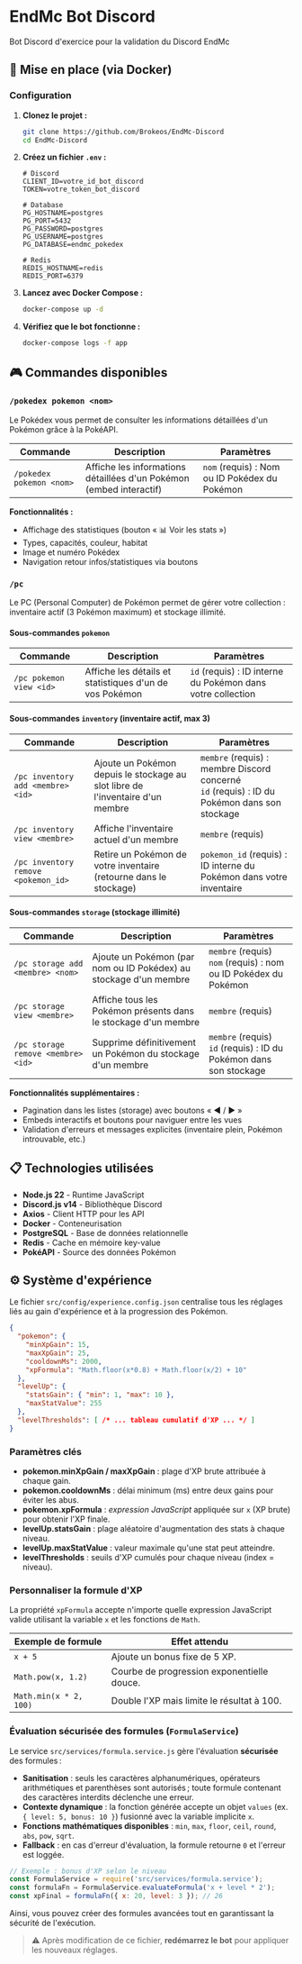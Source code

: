 # EndMc Bot Discord

Bot Discord d'exercice pour la validation du Discord EndMc

## 🐳 Mise en place (via Docker)

### Configuration

1. **Clonez le projet :**
   ```bash
   git clone https://github.com/Brokeos/EndMc-Discord
   cd EndMc-Discord
   ```

2. **Créez un fichier `.env` :**
   ```env
   # Discord
   CLIENT_ID=votre_id_bot_discord
   TOKEN=votre_token_bot_discord

   # Database
   PG_HOSTNAME=postgres
   PG_PORT=5432
   PG_PASSWORD=postgres
   PG_USERNAME=postgres
   PG_DATABASE=endmc_pokedex

   # Redis
   REDIS_HOSTNAME=redis
   REDIS_PORT=6379
   ```

3. **Lancez avec Docker Compose :**
   ```bash
   docker-compose up -d
   ```

4. **Vérifiez que le bot fonctionne :**
   ```bash
   docker-compose logs -f app
   ```

## 🎮 Commandes disponibles

### `/pokedex pokemon <nom>`
Le Pokédex vous permet de consulter les informations détaillées d'un Pokémon grâce à la PokéAPI.

| Commande | Description | Paramètres |
|----------|-------------|------------|
| `/pokedex pokemon <nom>` | Affiche les informations détaillées d'un Pokémon (embed interactif) | `nom` (requis) : Nom ou ID Pokédex du Pokémon |

**Fonctionnalités :**
- Affichage des statistiques (bouton « 📊 Voir les stats »)
- Types, capacités, couleur, habitat
- Image et numéro Pokédex
- Navigation retour infos/statistiques via boutons

### `/pc`
Le PC (Personal Computer) de Pokémon permet de gérer votre collection : inventaire actif (3 Pokémon maximum) et stockage illimité.

#### Sous-commandes `pokemon`

| Commande | Description | Paramètres |
|----------|-------------|------------|
| `/pc pokemon view <id>` | Affiche les détails et statistiques d'un de vos Pokémon | `id` (requis) : ID interne du Pokémon dans votre collection |

#### Sous-commandes `inventory` (inventaire actif, max 3)

| Commande | Description | Paramètres |
|----------|-------------|------------|
| `/pc inventory add <membre> <id>` | Ajoute un Pokémon depuis le stockage au slot libre de l'inventaire d'un membre | `membre` (requis) : membre Discord concerné<br>`id` (requis) : ID du Pokémon dans son stockage |
| `/pc inventory view <membre>` | Affiche l'inventaire actuel d'un membre | `membre` (requis) |
| `/pc inventory remove <pokemon_id>` | Retire un Pokémon de votre inventaire (retourne dans le stockage) | `pokemon_id` (requis) : ID interne du Pokémon dans votre inventaire |

#### Sous-commandes `storage` (stockage illimité)

| Commande | Description | Paramètres |
|----------|-------------|------------|
| `/pc storage add <membre> <nom>` | Ajoute un Pokémon (par nom ou ID Pokédex) au stockage d'un membre | `membre` (requis)<br>`nom` (requis) : nom ou ID Pokédex du Pokémon |
| `/pc storage view <membre>` | Affiche tous les Pokémon présents dans le stockage d'un membre | `membre` (requis) |
| `/pc storage remove <membre> <id>` | Supprime définitivement un Pokémon du stockage d'un membre | `membre` (requis)<br>`id` (requis) : ID du Pokémon dans son stockage |

**Fonctionnalités supplémentaires :**
- Pagination dans les listes (storage) avec boutons « ◀ / ▶ »
- Embeds interactifs et boutons pour naviguer entre les vues
- Validation d'erreurs et messages explicites (inventaire plein, Pokémon introuvable, etc.)

## 📋 Technologies utilisées

- **Node.js 22** - Runtime JavaScript
- **Discord.js v14** - Bibliothèque Discord
- **Axios** - Client HTTP pour les API
- **Docker** - Conteneurisation
- **PostgreSQL** - Base de données relationnelle
- **Redis** - Cache en mémoire key-value
- **PokéAPI** - Source des données Pokémon

## ⚙️ Système d'expérience

Le fichier `src/config/experience.config.json` centralise tous les réglages liés au gain d'expérience et à la progression des Pokémon.

```json
{
  "pokemon": {
    "minXpGain": 15,
    "maxXpGain": 25,
    "cooldownMs": 2000,
    "xpFormula": "Math.floor(x*0.8) + Math.floor(x/2) + 10"
  },
  "levelUp": {
    "statsGain": { "min": 1, "max": 10 },
    "maxStatValue": 255
  },
  "levelThresholds": [ /* ... tableau cumulatif d'XP ... */ ]
}
```

### Paramètres clés
- **pokemon.minXpGain / maxXpGain** : plage d'XP brute attribuée à chaque gain.
- **pokemon.cooldownMs** : délai minimum (ms) entre deux gains pour éviter les abus.
- **pokemon.xpFormula** : _expression JavaScript_ appliquée sur `x` (XP brute) pour obtenir l'XP finale.
- **levelUp.statsGain** : plage aléatoire d'augmentation des stats à chaque niveau.
- **levelUp.maxStatValue** : valeur maximale qu'une stat peut atteindre.
- **levelThresholds** : seuils d'XP cumulés pour chaque niveau (index = niveau).

### Personnaliser la formule d'XP
La propriété `xpFormula` accepte n'importe quelle expression JavaScript valide utilisant la variable `x` et les fonctions de `Math`.

| Exemple de formule | Effet attendu |
|--------------------|--------------|
| `x + 5` | Ajoute un bonus fixe de 5 XP. |
| `Math.pow(x, 1.2)` | Courbe de progression exponentielle douce. |
| `Math.min(x * 2, 100)` | Double l'XP mais limite le résultat à 100. |

### Évaluation sécurisée des formules (`FormulaService`)
Le service `src/services/formula.service.js` gère l'évaluation **sécurisée** des formules :

- **Sanitisation** : seuls les caractères alphanumériques, opérateurs arithmétiques et parenthèses sont autorisés ; toute formule contenant des caractères interdits déclenche une erreur.
- **Contexte dynamique** : la fonction générée accepte un objet `values` (ex. `{ level: 5, bonus: 10 }`) fusionné avec la variable implicite `x`.
- **Fonctions mathématiques disponibles** : `min`, `max`, `floor`, `ceil`, `round`, `abs`, `pow`, `sqrt`.
- **Fallback** : en cas d'erreur d'évaluation, la formule retourne `0` et l'erreur est loggée.

```js
// Exemple : bonus d'XP selon le niveau
const FormulaService = require('src/services/formula.service');
const formulaFn = FormulaService.evaluateFormula('x + level * 2');
const xpFinal = formulaFn({ x: 20, level: 3 }); // 26
```

Ainsi, vous pouvez créer des formules avancées tout en garantissant la sécurité de l'exécution.

> ⚠️ Après modification de ce fichier, **redémarrez le bot** pour appliquer les nouveaux réglages.